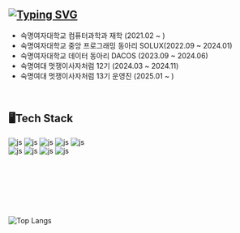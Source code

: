 [![Typing SVG](https://readme-typing-svg.demolab.com?font=Fira+Code&weight=600&size=30&pause=1000&color=0A80AE&width=460&lines=Hi!+I'm+Jiyoon+Jung+%F0%9F%91%8B)](https://git.io/typing-svg)
--------------------------------------------------
<ul>
  <li>숙명여자대학교 컴퓨터과학과 재학 (2021.02 ~ )</li>
  <li>숙명여자대학교 중앙 프로그래밍 동아리 SOLUX(2022.09 ~ 2024.01)</li>
  <li>숙명여자대학교 데이터 동아리 DACOS (2023.09 ~ 2024.06)</li>
  <li>숙명여대 멋쟁이사자처럼 12기 (2024.03 ~ 2024.11)</li>
  <li>숙명여대 멋쟁이사자처럼 13기 운영진 (2025.01 ~ )</li>
</ul>
<br/>

## 🖥️Tech Stack
![js](https://img.shields.io/badge/Java-ED8B00?style=for-the-badge&logo=openjdk&logoColor=white)
![js](https://img.shields.io/badge/Python-3776AB?style=for-the-badge&logo=python&logoColor=white)
![js](https://img.shields.io/badge/Spring-6DB33F?style=for-the-badge&logo=spring&logoColor=white)
![js](https://img.shields.io/badge/Django-092E20?style=for-the-badge&logo=django&logoColor=white)
![js](https://img.shields.io/badge/MySQL-00000F?style=for-the-badge&logo=mysql&logoColor=white)<br/>
![js](https://img.shields.io/badge/HTML-239120?style=for-the-badge&logo=html5&logoColor=white)
![js](https://img.shields.io/badge/CSS3-1572B6?style=for-the-badge&logo=css3&logoColor=white)
![js](https://img.shields.io/badge/JavaScript-F7DF1E?style=for-the-badge&logo=JavaScript&logoColor=white)
![js](https://img.shields.io/badge/React-20232A?style=for-the-badge&logo=react&logoColor=61DAFB)
<!--https://github.com/Envoy-VC/awesome-badges-->

<br/><br/><br/>
-------------------------------------------
![Top Langs](https://github-readme-stats.vercel.app/api/top-langs/?username=y11n&layout=compact)


<!--
**y11n/y11n** is a ✨ _special_ ✨ repository because its `README.md` (this file) appears on your GitHub profile.

Here are some ideas to get you started:

- 🔭 I’m currently working on ...
- 🌱 I’m currently learning ...
- 👯 I’m looking to collaborate on ...
- 🤔 I’m looking for help with ...
- 💬 Ask me about ...
- 📫 How to reach me: ...
- 😄 Pronouns: ...
- ⚡ Fun fact: ...
-->
